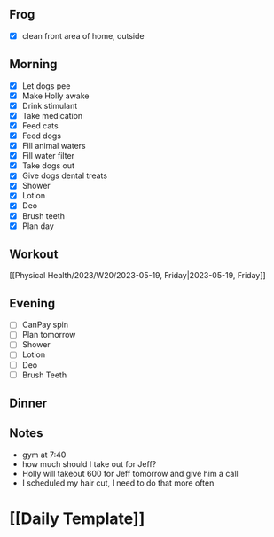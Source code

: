 ## Frog
- [x] clean front area of home, outside

## Morning 
- [x] Let dogs pee
- [x] Make Holly awake
- [x] Drink stimulant
- [x] Take medication
- [x] Feed cats
- [x] Feed dogs
- [x] Fill animal waters
- [x] Fill water filter
- [x] Take dogs out 
- [x] Give dogs dental treats
- [x] Shower
- [x] Lotion
- [x] Deo
- [x] Brush teeth
- [x] Plan day

## Workout
[[Physical Health/2023/W20/2023-05-19, Friday|2023-05-19, Friday]]

## Evening
- [ ] CanPay spin
- [ ] Plan tomorrow 
- [ ] Shower 
- [ ] Lotion 
- [ ] Deo 
- [ ] Brush Teeth 

## Dinner

## Notes 

- gym at 7:40 
- how much should I take out for Jeff?
- Holly will takeout 600 for Jeff tomorrow and give him a call 
- I scheduled my hair cut, I need to do that more often 

# [[Daily Template]]
